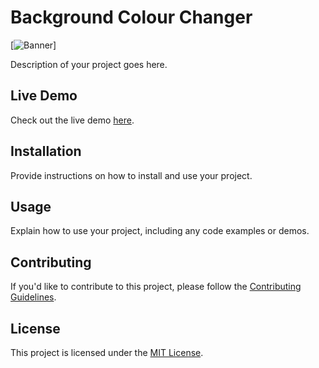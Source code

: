 # Background Colour Changer

[![Banner](https://github.com/sonimohit481/Background-Colour-Changer/commit/7756abf423309c55fad62eddb280beaab600ece4)]

Description of your project goes here.

## Live Demo

Check out the live demo [here](https://dynamic-background-colory-changer.netlify.app/).

## Installation

Provide instructions on how to install and use your project.

## Usage

Explain how to use your project, including any code examples or demos.

## Contributing

If you'd like to contribute to this project, please follow the [Contributing Guidelines](CONTRIBUTING.md).

## License

This project is licensed under the [MIT License](LICENSE).
